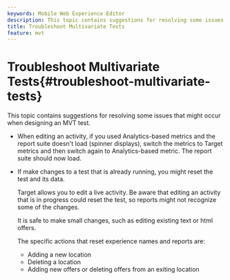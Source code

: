 ```yaml
---
keywords: Mobile Web Experience Editor
description: This topic contains suggestions for resolving some issues that might occur when designing an MVT test.
title: Troubleshoot Multivariate Tests
feature: mvt
---
```


# Troubleshoot Multivariate Tests{#troubleshoot-multivariate-tests}

This topic contains suggestions for resolving some issues that might occur when designing an MVT test.

* When editing an activity, if you used Analytics-based metrics and the report suite doesn't load (spinner displays), switch the metrics to Target metrics and then switch again to Analytics-based metric. The report suite should now load. 
* If make changes to a test that is already running, you might reset the test and its data.

  Target allows you to edit a live activity. Be aware that editing an activity that is in progress could reset the test, so reports might not recognize some of the changes.

  It is safe to make small changes, such as editing existing text or html offers.

  The specific actions that reset experience names and reports are:

    * Adding a new location 
    * Deleting a location 
    * Adding new offers or deleting offers from an exiting location

